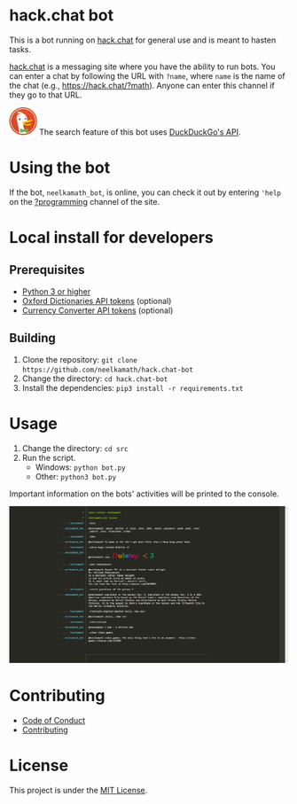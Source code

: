# hack.chat bot

This is a bot running on [hack.chat](https://hack.chat/) for general use and is meant to hasten tasks.

[hack.chat](https://hack.chat/) is a messaging site where you have the ability to run bots. You can enter a chat by
following the URL with `?name`, where `name` is the name of the chat (e.g., https://hack.chat/?math). Anyone can enter
this channel if they go to that URL.

<img src="images/ddg.png" alt="DuckDuckGo Logo" height="50" width="50"> The search feature of this bot uses
[DuckDuckGo's API](https://duckduckgo.com/).

# Using the bot

If the bot, `neelkamath_bot`, is online, you can check it out by entering `'help` on the
[?programming](https://hack.chat/?programming) channel of the site.

# Local install for developers

## Prerequisites

- [Python 3 or higher](https://www.python.org/downloads/)
- [Oxford Dictionaries API tokens](https://developer.oxforddictionaries.com/documentation/getting_started) (optional)
- [Currency Converter API tokens](https://www.exchangerate-api.com/) (optional)

## Building

1. Clone the repository: `git clone https://github.com/neelkamath/hack.chat-bot`
1. Change the directory: `cd hack.chat-bot`
1. Install the dependencies: `pip3 install -r requirements.txt`

# Usage

1. Change the directory: `cd src`
1. Run the script.
    - Windows: `python bot.py`
    - Other: `python3 bot.py`

Important information on the bots' activities will be printed to the console.

![Commands](images/screenshot.png)

# Contributing

- [Code of Conduct](CODE_OF_CONDUCT.md)
- [Contributing](CONTRIBUTING.md)

# License

This project is under the [MIT License](LICENSE.txt).
